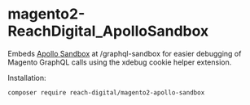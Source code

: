# magento2-ReachDigital_ApolloSandbox

Embeds [Apollo Sandbox](https://www.apollographql.com/docs/graphos/explorer/sandbox) at /graphql-sandbox for easier debugging of Magento GraphQL
calls using the xdebug cookie helper extension.

Installation:
```
composer require reach-digital/magento2-apollo-sandbox
```
